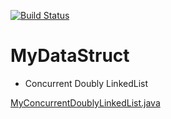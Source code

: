 [![Build Status](https://img.shields.io/travis/orisonchan/MyDataStruct/master.svg)](https://travis-ci.org/orisonchan/MyDataStruct)

# MyDataStruct

+ Concurrent Doubly LinkedList

[MyConcurrentDoublyLinkedList.java](src/main/java/my/struct/linkedlist/MyConcurrentDoublyLinkedList.java)